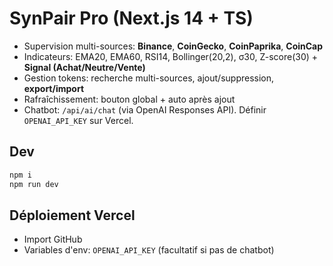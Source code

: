 # SynPair Pro (Next.js 14 + TS)
- Supervision multi-sources: **Binance**, **CoinGecko**, **CoinPaprika**, **CoinCap**
- Indicateurs: EMA20, EMA60, RSI14, Bollinger(20,2), σ30, Z-score(30) + **Signal (Achat/Neutre/Vente)**
- Gestion tokens: recherche multi-sources, ajout/suppression, **export/import**
- Rafraîchissement: bouton global + auto après ajout
- Chatbot: `/api/ai/chat` (via OpenAI Responses API). Définir `OPENAI_API_KEY` sur Vercel.

## Dev
```bash
npm i
npm run dev
```

## Déploiement Vercel
- Import GitHub
- Variables d'env: `OPENAI_API_KEY` (facultatif si pas de chatbot)
